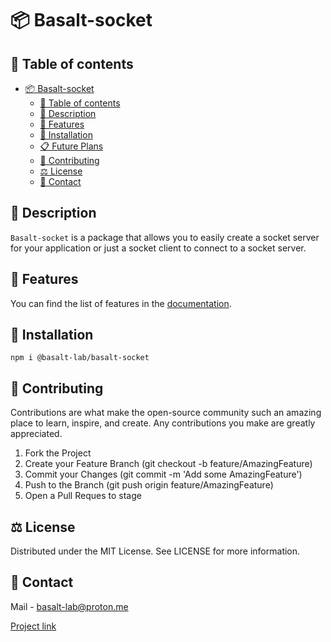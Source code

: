 # 📦 Basalt-socket

## 📌 Table of contents

- [📦 Basalt-socket](#-basalt-socket)
    - [📌 Table of contents](#-table-of-contents)
    - [📝 Description](#-description)
    - [🌟 Features](#-features)
    - [🔧 Installation](#-installation)
    - [📋 Future Plans](#-future-plans)
    - [👥 Contributing](#-contributing)
    - [⚖️ License](#-license)
    - [📧 Contact](#-contact)

## 📝 Description

`Basalt-socket` is a package that allows you to easily create a socket server for your application or just a socket client to connect to a socket server.

## 🌟 Features

You can find the list of features in the [documentation](https://basalt-lab.github.io/basalt-doc/index.html).

## 🔧 Installation

```
npm i @basalt-lab/basalt-socket
```

## 👥 Contributing

Contributions are what make the open-source community such an amazing place to learn, inspire, and create. Any contributions you make are greatly appreciated.

1. Fork the Project
2. Create your Feature Branch (git checkout -b feature/AmazingFeature)
3. Commit your Changes (git commit -m 'Add some AmazingFeature')
4. Push to the Branch (git push origin feature/AmazingFeature)
5. Open a Pull Reques to stage

## ⚖️ License

Distributed under the MIT License. See LICENSE for more information.

## 📧 Contact

Mail - [basalt-lab@proton.me](basalt-lab@proton.me)

[Project link](https://github.com/Basalt-Lab/basalt-socket)
